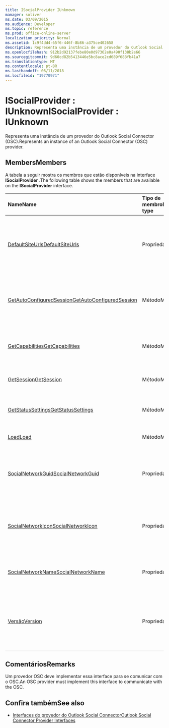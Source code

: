 ```yaml
---
title: ISocialProvider IUnknown
manager: soliver
ms.date: 03/09/2015
ms.audience: Developer
ms.topic: reference
ms.prod: office-online-server
localization_priority: Normal
ms.assetid: 1c9f4dd4-65f6-446f-8b86-a375ce402658
description: Representa uma instância de um provedor do Outlook Social Connector (OSC).
ms.openlocfilehash: 912b2d92137febe80e0d97362e0a490f138b2e66
ms.sourcegitcommit: 9d60cd82b5413446e5bc8ace2cd689f683fb41a7
ms.translationtype: MT
ms.contentlocale: pt-BR
ms.lasthandoff: 06/11/2018
ms.locfileid: "19770971"
---
```

# <a name="isocialprovider--iunknown"></a><span data-ttu-id="b3e7a-103">ISocialProvider : IUnknown</span><span class="sxs-lookup"><span data-stu-id="b3e7a-103">ISocialProvider : IUnknown</span></span>

<span data-ttu-id="b3e7a-104">Representa uma instância de um provedor do Outlook Social Connector (OSC).</span><span class="sxs-lookup"><span data-stu-id="b3e7a-104">Represents an instance of an Outlook Social Connector (OSC) provider.</span></span>
  
## <a name="members"></a><span data-ttu-id="b3e7a-105">Members</span><span class="sxs-lookup"><span data-stu-id="b3e7a-105">Members</span></span>

<span data-ttu-id="b3e7a-106">A tabela a seguir mostra os membros que estão disponíveis na interface **ISocialProvider** .</span><span class="sxs-lookup"><span data-stu-id="b3e7a-106">The following table shows the members that are available on the **ISocialProvider** interface.</span></span> 
  
|<span data-ttu-id="b3e7a-107">**Name**</span><span class="sxs-lookup"><span data-stu-id="b3e7a-107">**Name**</span></span>|<span data-ttu-id="b3e7a-108">**Tipo de membro**</span><span class="sxs-lookup"><span data-stu-id="b3e7a-108">**Member type**</span></span>|<span data-ttu-id="b3e7a-109">**Descrição**</span><span class="sxs-lookup"><span data-stu-id="b3e7a-109">**Description**</span></span>|
|:-----|:-----|:-----|
|[<span data-ttu-id="b3e7a-110">DefaultSiteUrls</span><span class="sxs-lookup"><span data-stu-id="b3e7a-110">DefaultSiteUrls</span></span>](isocialprovider-defaultsiteurls.md) <br/> |<span data-ttu-id="b3e7a-111">Propriedade</span><span class="sxs-lookup"><span data-stu-id="b3e7a-111">Property</span></span>  <br/> |<span data-ttu-id="b3e7a-112">Retorna uma matriz de cadeias de caracteres que especifica as URLs do site para o provedor do OSC.</span><span class="sxs-lookup"><span data-stu-id="b3e7a-112">Returns an array of strings that specify site URLs for the OSC provider.</span></span>  <br/> |
|[<span data-ttu-id="b3e7a-113">GetAutoConfiguredSession</span><span class="sxs-lookup"><span data-stu-id="b3e7a-113">GetAutoConfiguredSession</span></span>](isocialprovider-getautoconfiguredsession.md) <br/> |<span data-ttu-id="b3e7a-114">Método</span><span class="sxs-lookup"><span data-stu-id="b3e7a-114">Method</span></span>  <br/> |<span data-ttu-id="b3e7a-115">Obtém uma interface [ISocialSession](isocialsessioniunknown.md) configurada automaticamente.</span><span class="sxs-lookup"><span data-stu-id="b3e7a-115">Gets an automatically configured [ISocialSession](isocialsessioniunknown.md) interface.</span></span>  <br/> |
|[<span data-ttu-id="b3e7a-116">GetCapabilities</span><span class="sxs-lookup"><span data-stu-id="b3e7a-116">GetCapabilities</span></span>](isocialprovider-getcapabilities.md) <br/> |<span data-ttu-id="b3e7a-117">Método</span><span class="sxs-lookup"><span data-stu-id="b3e7a-117">Method</span></span>  <br/> |<span data-ttu-id="b3e7a-118">Obtém uma cadeia de caracteres que descreve os recursos do provedor.</span><span class="sxs-lookup"><span data-stu-id="b3e7a-118">Gets a string that describes provider capabilities.</span></span>  <br/> |
|[<span data-ttu-id="b3e7a-119">GetSession</span><span class="sxs-lookup"><span data-stu-id="b3e7a-119">GetSession</span></span>](isocialprovider-getsession.md) <br/> |<span data-ttu-id="b3e7a-120">Método</span><span class="sxs-lookup"><span data-stu-id="b3e7a-120">Method</span></span>  <br/> |<span data-ttu-id="b3e7a-121">Obtém uma interface [ISocialSession](isocialsessioniunknown.md) .</span><span class="sxs-lookup"><span data-stu-id="b3e7a-121">Gets an [ISocialSession](isocialsessioniunknown.md) interface.</span></span>  <br/> |
|[<span data-ttu-id="b3e7a-122">GetStatusSettings</span><span class="sxs-lookup"><span data-stu-id="b3e7a-122">GetStatusSettings</span></span>](isocialprovider-getstatussettings.md) <br/> |<span data-ttu-id="b3e7a-123">Método</span><span class="sxs-lookup"><span data-stu-id="b3e7a-123">Method</span></span>  <br/> |<span data-ttu-id="b3e7a-124">Esse método não é suportado no momento.</span><span class="sxs-lookup"><span data-stu-id="b3e7a-124">This method is currently not supported.</span></span>  <br/> |
|[<span data-ttu-id="b3e7a-125">Load</span><span class="sxs-lookup"><span data-stu-id="b3e7a-125">Load</span></span>](isocialprovider-load.md) <br/> |<span data-ttu-id="b3e7a-126">Método</span><span class="sxs-lookup"><span data-stu-id="b3e7a-126">Method</span></span>  <br/> |<span data-ttu-id="b3e7a-127">Inicializa o provedor do OSC.</span><span class="sxs-lookup"><span data-stu-id="b3e7a-127">Initializes the OSC provider.</span></span>  <br/> |
|[<span data-ttu-id="b3e7a-128">SocialNetworkGuid</span><span class="sxs-lookup"><span data-stu-id="b3e7a-128">SocialNetworkGuid</span></span>](isocialprovider-socialnetworkguid.md) <br/> |<span data-ttu-id="b3e7a-129">Propriedade</span><span class="sxs-lookup"><span data-stu-id="b3e7a-129">Property</span></span>  <br/> |<span data-ttu-id="b3e7a-130">Retorna um GUID que representa um identificador exclusivo para a rede social.</span><span class="sxs-lookup"><span data-stu-id="b3e7a-130">Returns a GUID that represents a unique identifier for the social network.</span></span>  <br/> |
|[<span data-ttu-id="b3e7a-131">SocialNetworkIcon</span><span class="sxs-lookup"><span data-stu-id="b3e7a-131">SocialNetworkIcon</span></span>](isocialprovider-socialnetworkicon.md) <br/> |<span data-ttu-id="b3e7a-132">Propriedade</span><span class="sxs-lookup"><span data-stu-id="b3e7a-132">Property</span></span>  <br/> |<span data-ttu-id="b3e7a-133">Retorna uma matriz de bytes que representa o ícone para a rede social.</span><span class="sxs-lookup"><span data-stu-id="b3e7a-133">Returns an array of bytes that represents the icon for the social network.</span></span>  <br/> |
|[<span data-ttu-id="b3e7a-134">SocialNetworkName</span><span class="sxs-lookup"><span data-stu-id="b3e7a-134">SocialNetworkName</span></span>](isocialprovider-socialnetworkname.md) <br/> |<span data-ttu-id="b3e7a-135">Propriedade</span><span class="sxs-lookup"><span data-stu-id="b3e7a-135">Property</span></span>  <br/> |<span data-ttu-id="b3e7a-136">Retorna uma string que representa o nome de rede social.</span><span class="sxs-lookup"><span data-stu-id="b3e7a-136">Returns a string that represents the social network name.</span></span>  <br/> |
|[<span data-ttu-id="b3e7a-137">Versão</span><span class="sxs-lookup"><span data-stu-id="b3e7a-137">Version</span></span>](isocialprovider-version.md) <br/> |<span data-ttu-id="b3e7a-138">Propriedade</span><span class="sxs-lookup"><span data-stu-id="b3e7a-138">Property</span></span>  <br/> |<span data-ttu-id="b3e7a-139">Retorna uma string que representa o número de versão do provedor para esta rede social.</span><span class="sxs-lookup"><span data-stu-id="b3e7a-139">Returns a string that represents the version number of the provider for this social network.</span></span>  <br/> |
   
## <a name="remarks"></a><span data-ttu-id="b3e7a-140">Comentários</span><span class="sxs-lookup"><span data-stu-id="b3e7a-140">Remarks</span></span>

<span data-ttu-id="b3e7a-141">Um provedor OSC deve implementar essa interface para se comunicar com o OSC.</span><span class="sxs-lookup"><span data-stu-id="b3e7a-141">An OSC provider must implement this interface to communicate with the OSC.</span></span>
  
## <a name="see-also"></a><span data-ttu-id="b3e7a-142">Confira também</span><span class="sxs-lookup"><span data-stu-id="b3e7a-142">See also</span></span>

- [<span data-ttu-id="b3e7a-143">Interfaces do provedor do Outlook Social Connector</span><span class="sxs-lookup"><span data-stu-id="b3e7a-143">Outlook Social Connector Provider Interfaces</span></span>](outlook-social-connector-provider-interfaces.md)

